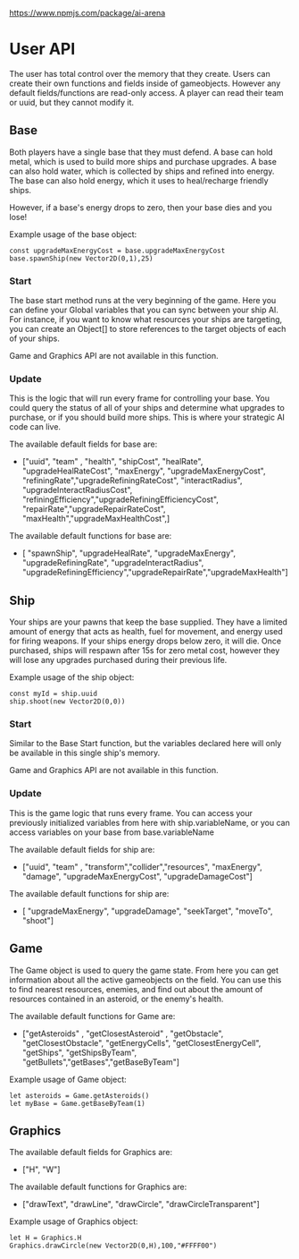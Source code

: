 https://www.npmjs.com/package/ai-arena

# User API

The user has total control over the memory that they create. Users can create their own functions and fields inside of gameobjects. However any default fields/functions are read-only access. A player can read their team or uuid, but they cannot modify it. 

## Base

Both players have a single base that they must defend.
A base can hold metal, which is used to build more ships and purchase upgrades.
A base can also hold water, which is collected by ships and refined into energy. The base can also hold energy, which it uses to heal/recharge friendly ships.

However, if a base's energy drops to zero, then your base dies and you lose!

Example usage of the base object:  

    const upgradeMaxEnergyCost = base.upgradeMaxEnergyCost
    base.spawnShip(new Vector2D(0,1),25)

### Start

The base start method runs at the very beginning of the game. Here you can define your Global variables that you can sync between your ship AI. For instance, if you want to know what resources your ships are targeting, you can create an Object[] to store references to the target objects of each of your ships.

Game and Graphics API are not available in this function.

### Update

This is the logic that will run every frame for controlling your base. You could query the status of all of your ships and determine what upgrades to purchase, or if you should build more ships. This is where your strategic AI code can live.

The available default fields for base are:

-  ["uuid", "team" , "health", "shipCost",
    "healRate", "upgradeHealRateCost", 
    "maxEnergy", "upgradeMaxEnergyCost",
    "refiningRate","upgradeRefiningRateCost",
    "interactRadius", "upgradeInteractRadiusCost",
    "refiningEfficiency","upgradeRefiningEfficiencyCost",
    "repairRate","upgradeRepairRateCost",
    "maxHealth","upgradeMaxHealthCost",]

The available default functions for base are:

-  [ "spawnShip", "upgradeHealRate", "upgradeMaxEnergy", 
    "upgradeRefiningRate", "upgradeInteractRadius", 
    "upgradeRefiningEfficiency","upgradeRepairRate","upgradeMaxHealth"]

## Ship

Your ships are your pawns that keep the base supplied. They have a limited amount of energy that acts as health, fuel for movement, and energy used for firing weapons. If your ships energy drops below zero, it will die. Once purchased, ships will respawn after 15s for zero metal cost, however they will lose any upgrades purchased during their previous life.

Example usage of the ship object:  

    const myId = ship.uuid
    ship.shoot(new Vector2D(0,0))

### Start

Similar to the Base Start function, but the variables declared here will only be available in this single ship's memory.

Game and Graphics API are not available in this function.

### Update

This is the game logic that runs every frame. You can access your previously initialized variables from here with ship.variableName, or you can access variables on your base from base.variableName

The available default fields for ship are:

-  ["uuid", "team" , "transform","collider","resources", "maxEnergy", 
    "damage", "upgradeMaxEnergyCost", "upgradeDamageCost"]

The available default functions for ship are:

-  [ "upgradeMaxEnergy", "upgradeDamage", "seekTarget", 
            "moveTo", "shoot"]

## Game

The Game object is used to query the game state. From here you can get information about all the active gameobjects on the field. You can use this to find nearest resources, enemies, and find out about the amount of resources contained in an asteroid, or the enemy's health.

The available default functions for Game are:

- ["getAsteroids" , "getClosestAsteroid" , "getObstacle", "getClosestObstacle", 
    "getEnergyCells", "getClosestEnergyCell", "getShips", "getShipsByTeam", 
    "getBullets","getBases","getBaseByTeam"]

Example usage of Game object:

    let asteroids = Game.getAsteroids()
    let myBase = Game.getBaseByTeam(1)

## Graphics

The available default fields for Graphics are:
- ["H", "W"]

The available default functions for Graphics are:
- ["drawText", "drawLine", "drawCircle", "drawCircleTransparent"]

Example usage of Graphics object:

    let H = Graphics.H
    Graphics.drawCircle(new Vector2D(0,H),100,"#FFFF00")

